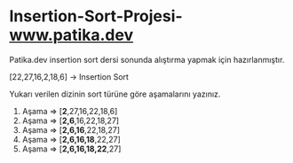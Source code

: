 # Insertion-Sort-Projesi-www.patika.dev
Patika.dev insertion sort dersi sonunda alıştırma yapmak için hazırlanmıştır.





[22,27,16,2,18,6] -> Insertion Sort

Yukarı verilen dizinin sort türüne göre aşamalarını yazınız.

1. Aşama => [**2**,27,16,22,18,6]
2. Aşama => [**2,6**,16,22,18,27]
3. Aşama => [**2,6,16**,22,18,27]
4. Aşama => [**2,6,16,18**,22,27]
5. Aşama => [**2,6,16,18,22**,27]
